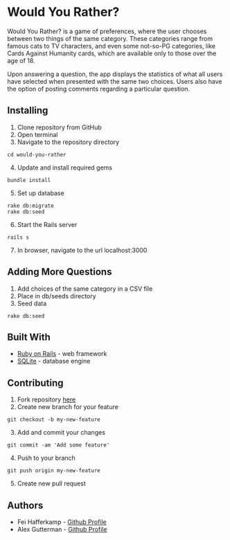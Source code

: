 # Would You Rather?

Would You Rather? is a game of preferences, where the user chooses between two things of the same category. These categories range from famous cats to TV characters, and even some not-so-PG categories, like Cards Against Humanity cards, which are available only to those over the age of 18.

Upon answering a question, the app displays the statistics of what all users have selected when presented with the same two choices. Users also have the option of posting comments regarding a particular question.

## Installing
1. Clone repository from GitHub
2. Open terminal
3. Navigate to the repository directory
```
cd would-you-rather
```
4. Update and install required gems
```
bundle install
```
5. Set up database
```
rake db:migrate
rake db:seed
```
6. Start the Rails server
```
rails s
```
7. In browser, navigate to the url localhost:3000

## Adding More Questions
1. Add choices of the same category in a CSV file
2. Place in db/seeds directory
3. Seed data
```
rake db:seed
```

## Built With
* [Ruby on Rails](http://rubyonrails.org/) - web framework
* [SQLite](https://www.sqlite.org/) - database engine

## Contributing
1. Fork repository [here](https://github.com/feihafferkamp/mod2-project)
2. Create new branch for your feature
```
git checkout -b my-new-feature
```
3. Add and commit your changes
```
git commit -am 'Add some feature'
```
4. Push to your branch
```
git push origin my-new-feature
```
5. Create new pull request


## Authors
* Fei Hafferkamp - [Github Profile](https://github.com/feihafferkamp)
* Alex Gutterman - [Github Profile](https://github.com/guttermana)
